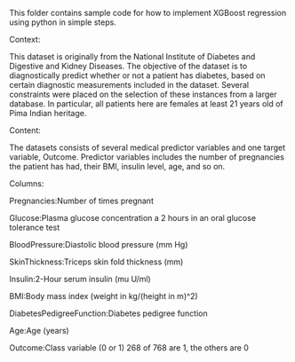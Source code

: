 This folder contains sample code for how to implement XGBoost regression using python in simple steps.

Context:

This dataset is originally from the National Institute of Diabetes and Digestive and Kidney Diseases. 
The objective of the dataset is to diagnostically predict whether or not a patient has diabetes, 
based on certain diagnostic measurements included in the dataset. Several constraints were placed on the 
selection of these instances from a larger database. In particular, all patients here are females at least 21 years old of Pima Indian heritage.


Content:

The datasets consists of several medical predictor variables and one target variable, Outcome. 
Predictor variables includes the number of pregnancies the patient has had, their BMI, insulin level, age, and so on.


Columns:

Pregnancies:Number of times pregnant

Glucose:Plasma glucose concentration a 2 hours in an oral glucose tolerance test

BloodPressure:Diastolic blood pressure (mm Hg)

SkinThickness:Triceps skin fold thickness (mm)

Insulin:2-Hour serum insulin (mu U/ml)

BMI:Body mass index (weight in kg/(height in m)^2)

DiabetesPedigreeFunction:Diabetes pedigree function

Age:Age (years)

Outcome:Class variable (0 or 1) 268 of 768 are 1, the others are 0
